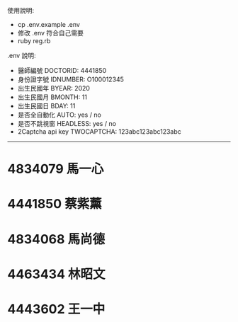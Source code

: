 使用說明:
 - cp .env.example .env
 - 修改 .env 符合自己需要
 - ruby reg.rb

.env 說明:
 - 醫師編號 DOCTORID: 4441850
 - 身份證字號 IDNUMBER: O100012345
 - 出生民國年 BYEAR: 2020
 - 出生民國月 BMONTH: 11
 - 出生民國日 BDAY: 11
 - 是否全自動化 AUTO: yes / no
 - 是否不跳視窗 HEADLESS: yes / no
 - 2Captcha api key TWOCAPTCHA: 123abc123abc123abc
---
# 4834079 馬一心
# 4441850 蔡紫薰
# 4834068 馬尚德
# 4463434 林昭文
# 4443602 王一中
